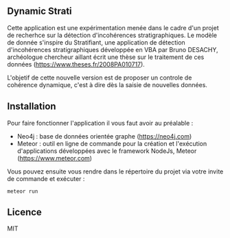 ## Dynamic Strati

Cette application est une expérimentation menée dans le cadre 
d'un projet de recherhce sur la détection d'incohérences 
stratigraphiques.
Le modèle de donnée s'inspire du Stratifiant, 
une application de détection d'incohérences stratigraphiques 
développée en VBA par Bruno DESACHY, archéologue chercheur 
aillant écrit une thèse sur le traitement de ces données 
(https://www.theses.fr/2008PA010717).
 
L'objetif de cette nouvelle version est de proposer un 
controle de cohérence dynamique, c'est à dire dès la saisie 
de nouvelles données.
  
## Installation

Pour faire fonctionner l'application il vous faut avoir
au préalable :
- Neo4j : base de données orientée graphe (https://neo4j.com)
- Meteor : outil en ligne de commande pour la création et 
l'exécution d'applications développées avec le framework NodeJs,
Meteor (https://www.meteor.com)

Vous pouvez ensuite vous rendre dans le répertoire du projet
via votre invite de commande et exécuter :
```
meteor run
```

## Licence

MIT


